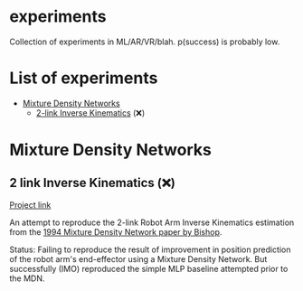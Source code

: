# experiments
Collection of experiments in ML/AR/VR/blah. p(success) is probably low.

# List of experiments
* [Mixture Density Networks](#mixture-density-networks)
  * [2-link Inverse Kinematics](#2-link-inverse-kinematics) (:x:)

# Mixture Density Networks

## 2 link Inverse Kinematics (:x:)

[Project link](https://github.com/vaipatel/experiments/tree/master/mixture_density_networks/bishop_inverse_kinematics)

An attempt to reproduce the 2-link Robot Arm Inverse Kinematics estimation from
the [1994 Mixture Density Network paper by Bishop](https://bit.ly/2VAtYM3).

Status: Failing to reproduce the result of improvement in position prediction of the robot arm's end-effector using a Mixture Density Network. But successfully (IMO) reproduced the simple MLP baseline attempted prior to the MDN.